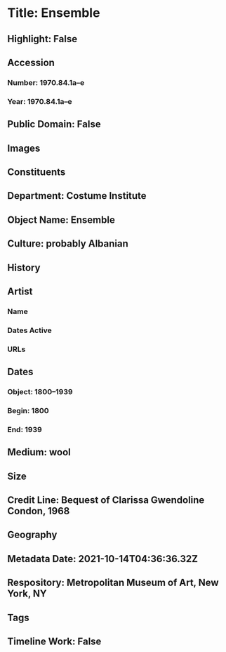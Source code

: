 # Title: Ensemble
## Highlight: False
## Accession
### Number: 1970.84.1a–e
### Year: 1970.84.1a–e
## Public Domain: False
## Images
## Constituents
## Department: Costume Institute
## Object Name: Ensemble
## Culture: probably Albanian
## History
## Artist
### Name
### Dates Active
### URLs
## Dates
### Object: 1800–1939
### Begin: 1800
### End: 1939
## Medium: wool
## Size
## Credit Line: Bequest of Clarissa Gwendoline Condon, 1968
## Geography
## Metadata Date: 2021-10-14T04:36:36.32Z
## Respository: Metropolitan Museum of Art, New York, NY
## Tags
## Timeline Work: False